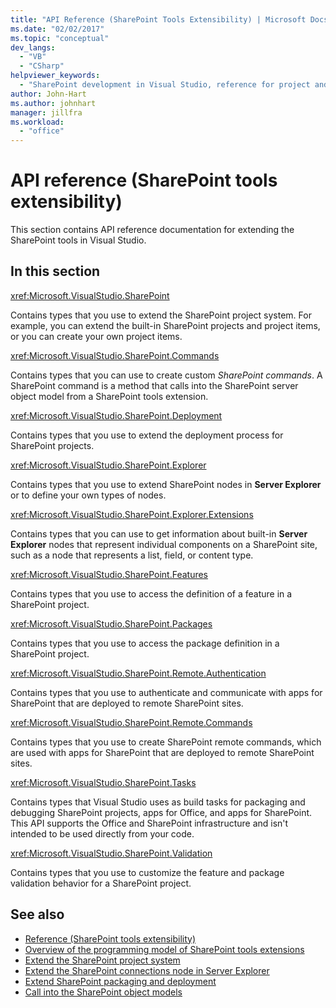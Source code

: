 ```yaml
---
title: "API Reference (SharePoint Tools Extensibility) | Microsoft Docs"
ms.date: "02/02/2017"
ms.topic: "conceptual"
dev_langs:
  - "VB"
  - "CSharp"
helpviewer_keywords:
  - "SharePoint development in Visual Studio, reference for project and tools extensibility"
author: John-Hart
ms.author: johnhart
manager: jillfra
ms.workload:
  - "office"
---
```

# API reference (SharePoint tools extensibility)
  This section contains API reference documentation for extending the SharePoint tools in Visual Studio.

## In this section
 <xref:Microsoft.VisualStudio.SharePoint>

 Contains types that you use to extend the SharePoint project system. For example, you can extend the built-in SharePoint projects and project items, or you can create your own project items.

 <xref:Microsoft.VisualStudio.SharePoint.Commands>

 Contains types that you can use to create custom *SharePoint commands*. A SharePoint command is a method that calls into the SharePoint server object model from a SharePoint tools extension.

 <xref:Microsoft.VisualStudio.SharePoint.Deployment>

 Contains types that you use to extend the deployment process for SharePoint projects.

 <xref:Microsoft.VisualStudio.SharePoint.Explorer>

 Contains types that you use to extend SharePoint nodes in **Server Explorer** or to define your own types of nodes.

 <xref:Microsoft.VisualStudio.SharePoint.Explorer.Extensions>

 Contains types that you can use to get information about built-in **Server Explorer** nodes that represent individual components on a SharePoint site, such as a node that represents a list, field, or content type.

 <xref:Microsoft.VisualStudio.SharePoint.Features>

 Contains types that you use to access the definition of a feature in a SharePoint project.

 <xref:Microsoft.VisualStudio.SharePoint.Packages>

 Contains types that you use to access the package definition in a SharePoint project.

 <xref:Microsoft.VisualStudio.SharePoint.Remote.Authentication>

 Contains types that you use to authenticate and communicate with apps for SharePoint that are deployed to remote SharePoint sites.

 <xref:Microsoft.VisualStudio.SharePoint.Remote.Commands>

 Contains types that you use to create SharePoint remote commands, which are used with apps for SharePoint that are deployed to remote SharePoint sites.

 <xref:Microsoft.VisualStudio.SharePoint.Tasks>

 Contains types that Visual Studio uses as build tasks for packaging and debugging SharePoint projects, apps for Office, and apps for SharePoint. This API supports the Office and SharePoint infrastructure and isn't intended to be used directly from your code.

 <xref:Microsoft.VisualStudio.SharePoint.Validation>

 Contains types that you use to customize the feature and package validation behavior for a SharePoint project.

## See also
- [Reference &#40;SharePoint tools extensibility&#41;](../sharepoint/reference-sharepoint-tools-extensibility.md)
- [Overview of the programming model of SharePoint tools extensions](../sharepoint/overview-of-the-programming-model-of-sharepoint-tools-extensions.md)
- [Extend the SharePoint project system](../sharepoint/extending-the-sharepoint-project-system.md)
- [Extend the SharePoint connections node in Server Explorer](../sharepoint/extending-the-sharepoint-connections-node-in-server-explorer.md)
- [Extend SharePoint packaging and deployment](../sharepoint/extending-sharepoint-packaging-and-deployment.md)
- [Call into the SharePoint object models](../sharepoint/calling-into-the-sharepoint-object-models.md)
